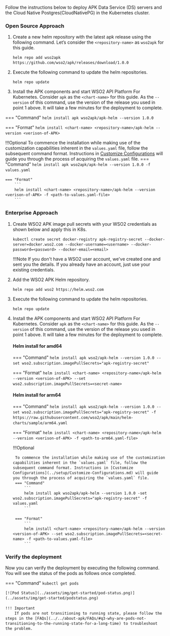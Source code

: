 
Follow the instructions below to deploy APK Data Service (DS) servers and the Cloud Native Postgres(CloudNativePG) in the Kubernetes cluster.

### Open Source Approach  

1. Create a new helm repository with the latest apk release using the following command. Let’s consider the ```<repository-name>``` as ```wso2apk``` for this guide.

    ```console
    helm repo add wso2apk https://github.com/wso2/apk/releases/download/1.0.0
    ```

2. Execute the following command to update the helm repositories.

    ```console
    helm repo update
    ```
   
3. Install the APK components and start WSO2 API Platform For Kubernetes. Consider ```apk``` as the ```<chart-name>``` for this guide. As the ```--version``` of this command, use the version of the release you used in point 1 above. It will take a few minutes for the deployment to complete.

=== "Command"
    ```
    helm install apk wso2apk/apk-helm --version 1.0.0
    ```

=== "Format"
    ```
    helm install <chart-name> <repository-name>/apk-helm --version <verison-of-APK>
    ```

!!!Optional
    To commence the installation while making use of the customization capabilities inherent in the `values.yaml` file, follow the subsequent command format. Instructions in [Customize Configurations](../setup/Customize-Configurations.md) will guide you through the process of acquiring the `values.yaml` file.
    === "Command"
        ```
         helm install apk wso2apk/apk-helm --version 1.0.0 -f values.yaml
        ```
        
    === "Format"
        ```
        helm install <chart-name> <repository-name>/apk-helm --version <verison-of-APK> -f <path-to-values.yaml-file>
        ```

### Enterprise Approach

1.  Create WSO2 APK image pull secrets with your WSO2 credentials as shown below and apply
this in K8s.

    ```console
    kubectl create secret docker-registry apk-registry-secret --docker-server=docker.wso2.com --docker-username=<username> --docker-password=<password> --docker-email=<email>
    ```

    !!!Note
        If you don't have a WSO2 user account, we've created one and sent you the details. If you already have an account, just use your existing credentials.

2. Add the WSO2 APK Helm repository.

    ```console
    helm repo add wso2 https://helm.wso2.com
    ```
	
3. Execute the following command to update the helm repositories.

      ```console
      helm repo update
      ```

3. Install the APK components and start WSO2 API Platform For Kubernetes. Consider ```apk``` as the ```<chart-name>``` for this guide. As the ```--version``` of this command, use the version of the release you used in point 1 above. It will take a few minutes for the deployment to complete.

    #### Helm install for amd64

    === "Command"
        ```
        helm install apk wso2/apk-helm --version 1.0.0 --set wso2.subscription.imagePullSecrets="apk-registry-secret"
        ```

    === "Format"
        ```
        helm install <chart-name> <repository-name>/apk-helm --version <version-of-APK> --set wso2.subscription.imagePullSecrets=<secret-name>
        ```
	
    #### Helm install for arm64

    === "Command"
        ```
        helm install apk wso2/apk-helm --version 1.0.0 --set wso2.subscription.imagePullSecrets="apk-registry-secret" -f https://raw.githubusercontent.com/wso2/apk/main/helm-charts/sample/arm64.yaml
        ```

    === "Format"
        ```
        helm install <chart-name> <repository-name>/apk-helm --version <verison-of-APK> -f <path-to-arm64.yaml-file>
        ```

    !!!Optional
    
        To commence the installation while making use of the customization       capabilities inherent in the `values.yaml` file, follow the subsequent command format. Instructions in [Customize Configurations](../setup/Customize-Configurations.md) will guide you through the process of acquiring the `values.yaml` file.
        === "Command"
            ```
            helm install apk wso2apk/apk-helm --version 1.0.0 -set wso2.subscription.imagePullSecrets="apk-registry-secret" -f values.yaml
            ```

        === "Format"
            ```
            helm install <chart-name> <repository-name>/apk-helm --version <version-of-APK> --set wso2.subscription.imagePullSecrets=<secret-name> -f <path-to-values.yaml-file> 
            ```

### Verify the deployment

Now you can verify the deployment by executing the following command. You will see the status of the pods as follows once completed.

=== "Command"
    ```
    kubectl get pods
    ```

    [![Pod Status](../assets/img/get-started/pod-status.png)](../assets/img/get-started/podstatus.png)

    !!! Important
        If pods are not transitioning to running state, please follow the steps in the [FAQs](../../about-apk/FAQs/#q3-why-are-pods-not-transitioning-to-the-running-state-for-a-long-time) to troubleshoot the problem.



